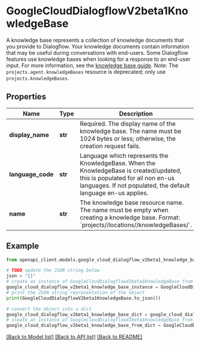 # GoogleCloudDialogflowV2beta1KnowledgeBase

A knowledge base represents a collection of knowledge documents that you provide to Dialogflow. Your knowledge documents contain information that may be useful during conversations with end-users. Some Dialogflow features use knowledge bases when looking for a response to an end-user input. For more information, see the [knowledge base guide](https://cloud.google.com/dialogflow/docs/how/knowledge-bases). Note: The `projects.agent.knowledgeBases` resource is deprecated; only use `projects.knowledgeBases`.

## Properties

Name | Type | Description | Notes
------------ | ------------- | ------------- | -------------
**display_name** | **str** | Required. The display name of the knowledge base. The name must be 1024 bytes or less; otherwise, the creation request fails. | [optional] 
**language_code** | **str** | Language which represents the KnowledgeBase. When the KnowledgeBase is created/updated, this is populated for all non en-us languages. If not populated, the default language en-us applies. | [optional] 
**name** | **str** | The knowledge base resource name. The name must be empty when creating a knowledge base. Format: &#x60;projects//locations//knowledgeBases/&#x60;. | [optional] 

## Example

```python
from openapi_client.models.google_cloud_dialogflow_v2beta1_knowledge_base import GoogleCloudDialogflowV2beta1KnowledgeBase

# TODO update the JSON string below
json = "{}"
# create an instance of GoogleCloudDialogflowV2beta1KnowledgeBase from a JSON string
google_cloud_dialogflow_v2beta1_knowledge_base_instance = GoogleCloudDialogflowV2beta1KnowledgeBase.from_json(json)
# print the JSON string representation of the object
print(GoogleCloudDialogflowV2beta1KnowledgeBase.to_json())

# convert the object into a dict
google_cloud_dialogflow_v2beta1_knowledge_base_dict = google_cloud_dialogflow_v2beta1_knowledge_base_instance.to_dict()
# create an instance of GoogleCloudDialogflowV2beta1KnowledgeBase from a dict
google_cloud_dialogflow_v2beta1_knowledge_base_from_dict = GoogleCloudDialogflowV2beta1KnowledgeBase.from_dict(google_cloud_dialogflow_v2beta1_knowledge_base_dict)
```
[[Back to Model list]](../README.md#documentation-for-models) [[Back to API list]](../README.md#documentation-for-api-endpoints) [[Back to README]](../README.md)


